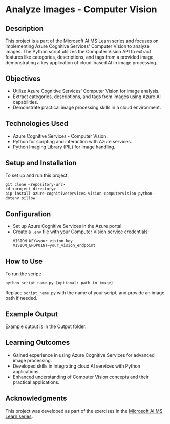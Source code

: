 # Analyze Images - Computer Vision

## Description
This project is a part of the Microsoft AI MS Learn series and focuses on implementing Azure Cognitive Services' Computer Vision to analyze images. The Python script utilizes the Computer Vision API to extract features like categories, descriptions, and tags from a provided image, demonstrating a key application of cloud-based AI in image processing.

## Objectives
- Utilize Azure Cognitive Services' Computer Vision for image analysis.
- Extract categories, descriptions, and tags from images using Azure AI capabilities.
- Demonstrate practical image processing skills in a cloud environment.

## Technologies Used
- Azure Cognitive Services - Computer Vision.
- Python for scripting and interaction with Azure services.
- Python Imaging Library (PIL) for image handling.

## Setup and Installation
To set up and run this project:

```
git clone <repository-url>
cd <project-directory>
pip install azure-cognitiveservices-vision-computervision python-dotenv pillow
```

## Configuration
- Set up Azure Cognitive Services in the Azure portal.
- Create a `.env` file with your Computer Vision service credentials:
  ```
  VISION_KEY=your_vision_key
  VISION_ENDPOINT=your_vision_endpoint
  ```

## How to Use
To run the script:

```
python script_name.py [optional: path_to_image]
```
Replace `script_name.py` with the name of your script, and provide an image path if needed.

## Example Output
Example output is in the Output folder.

## Learning Outcomes
- Gained experience in using Azure Cognitive Services for advanced image processing.
- Developed skills in integrating cloud AI services with Python applications.
- Enhanced understanding of Computer Vision concepts and their practical applications.

## Acknowledgments
This project was developed as part of the exercises in the [Microsoft AI MS Learn series](link_to_the_relevant_MS_Learn_module).

